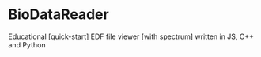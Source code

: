 # BioDataReader
Educational [quick-start] EDF file viewer [with spectrum] written in JS, C++ and Python
